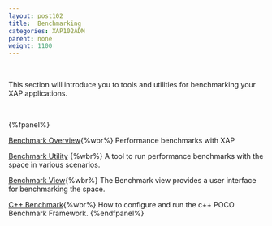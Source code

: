 ```yaml
---
layout: post102
title:  Benchmarking
categories: XAP102ADM
parent: none
weight: 1100
---
```


<br>

This section will introduce you to tools and utilities for benchmarking your XAP applications.

<br>

{%fpanel%}

[Benchmark Overview](./benchmarking-intro.html){%wbr%}
Performance benchmarks with XAP

[Benchmark Utility](./benchmark-utility-cli.html) {%wbr%}
A tool to run performance benchmarks with the space in various scenarios.

[Benchmark View](./benchmark-browser.html){%wbr%}
The Benchmark view provides a user interface for benchmarking the space.

[C++ Benchmark](./benchmark-c++.html){%wbr%}
How to configure and run the c++ POCO Benchmark Framework.
{%endfpanel%}
